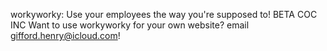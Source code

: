 workyworky:
Use your employees the way you're supposed to!
BETA
COC INC
Want to use workyworky for your own website? email gifford.henry@icloud.com!
